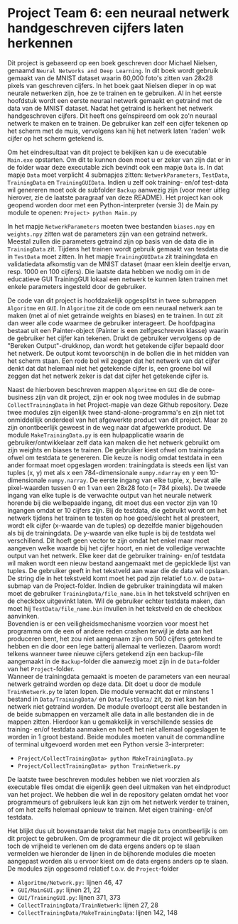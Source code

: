 Project Team 6: een neuraal netwerk handgeschreven cijfers laten herkennen
======================================================================  
Dit project is gebaseerd op een boek geschreven door Michael Nielsen, genaamd `Neural Networks and Deep Learning`. In dit boek wordt gebruik gemaakt van de MNIST dataset waarin 60,000 foto's zitten van 28x28 pixels van geschreven cijfers. In het boek gaat Nielsen dieper in op wat neurale netwerken zijn, hoe ze te trainen en te gebruiken. Al in het eerste hoofdstuk wordt een eerste neuraal netwerk gemaakt en getraind met de data van de MNIST dataset. Nadat het getraind is herkent het netwerk handgeschreven cijfers. Dit heeft ons geïnspireerd om ook zo'n neuraal netwerk te maken en te trainen. De gebruiker kan zelf een cijfer tekenen op het scherm met de muis, vervolgens kan hij het netwerk laten 'raden' welk cijfer op het scherm getekend is.

Om het eindresultaat van dit project te bekijken kan u de executable `Main.exe` opstarten. Om dit te kunnen doen moet u er zeker van zijn dat er in de folder waar deze executable zich bevindt ook een mapje `Data` is. In dat mapje `Data` moet verplicht 4 submapjes zitten: `NetwerkParameters`, `TestData`, `TrainingData` en `TrainingGUIData`. Indien u zelf ook training- en/of test-data wil genereren moet ook de subfolder `Backup` aanwezig zijn (voor meer uitleg hierover, zie de laatste paragraaf van deze README). Het project kan ook geopend worden door met een Python-interpreter (versie 3) de Main.py module te openen:
`Project> python Main.py`

In het mapje `NetwerkParameters` moeten twee bestanden `biases.npy` en `weights.npy` zitten wat de parameters zijn van een getraind netwerk. Meestal zullen die parameters getraind zijn op basis van de data die in `TrainingData` zit. Tijdens het trainen wordt gebruik gemaakt van tesdata die in `TestData` moet zitten. In het mapje `TrainingGUIData` zit trainingdata en validatiedata afkomstig van de MNIST dataset (maar een klein deeltje ervan, resp. 1000 en 100 cijfers). Die laatste data hebben we nodig om in de educatieve GUI TrainingGUI lokaal een netwerk te kunnen laten trainen met enkele parameters ingesteld door de gebruiker.

De code van dit project is hoofdzakelijk opgesplitst in twee submappen `Algoritme`
en `GUI`. In `Algoritme` zit de code om een neuraal netwerk aan te maken (met al
of niet getrainde weights en biases) en te trainen. In `GUI` zit dan weer alle
code waarmee de gebruiker interageert. De hoofdpagina bestaat uit een Painter-object
(Painter is een zelfgeschreven klasse) waarin de gebruiker het cijfer kan tekenen.
Drukt de gebruiker vervolgens op de "Bereken Output"-drukknop, dan wordt het
getekende cijfer bepaald door het netwerk. De output komt tevoorschijn in de
bollen die in het midden van het scherm staan. Een rode bol wil zeggen dat het netwerk
van dat cijfer denkt dat dat helemaal niet het getekende cijfer is, een groene bol
wil zeggen dat het netwerk zeker is dat dat cijfer het getekende cijfer is.

Naast de hierboven beschreven mappen `Algoritme` en `GUI` die de core-business zijn
van dit project, zijn er ook nog twee modules in de submap `CollectTrainingData`
in het Project-mapje van deze Github repository. Deze twee modules zijn eigenlijk
twee stand-alone-programma's en zijn niet tot onmiddellijk onderdeel van het
afgewerkte product van dit project. Maar ze zijn onontbeerlijk geweest in de weg
naar dat afgewerkte product. De module `MakeTrainingData.py` is een hulpapplicatie
waarin de gebruiker/ontwikkelaar zelf data kan maken die het netwerk gebruikt om
zijn weights en biases te trainen. De gebruiker kiest ofwel om trainingdata ofwel
om testdata te genereren. Die keuze is nodig omdat testdata in een ander formaat moet opgeslagen worden: trainingdata is steeds een lijst van tuples (x, y) met als x een 784-dimensionale `numpy.ndarray` en y een 10-dimensionale `numpy.narray`. De eerste ingang van elke tuple, x, bevat alle pixel-waarden tussen 0 en 1 van een 28x28 foto (= 784 pixels). De tweede ingang van elke tuple is de verwachte output van het neurale netwerk horende bij die
welbepaalde ingang, dit moet dus een vector zijn van 10 ingangen omdat er 10 cijfers
zijn. Bij de testdata, die gebruikt wordt om het netwerk tijdens het trainen te testen
op hoe goed/slecht het al presteert, wordt elk cijfer (x-waarde van de tuples)
op dezelfde manier bijgehouden als bij de trainingdata. De y-waarde van elke tuple
is bij de testdata wel verschillend. Dit hoeft geen vector te zijn omdat het enkel
maar moet aangeven welke waarde bij het cijfer hoort, en niet de volledige verwachte
output van het netwerk. Elke keer dat de gebruiker training- en/of testdata wil
maken wordt een nieuw bestand aangemaakt met de gepicklede lijst van tuples.
De gebruiker geeft in het tekstveld aan waar die de data wil opslaan. De string
die in het tekstveld komt moet het pad zijn relatief t.o.v. de `Data`-submap van de
Project-folder. Indien de gebruiker trainingdata wil maken moet de gebruiker
`TrainingData/file_name.bin` in het tekstveld schrijven en de checkbox uitgevinkt
laten. Wil de gebruiker echter testdata maken, dan moet hij `TestData/file_name.bin`
invullen in het tekstveld en de checkbox aanvinken.  
Bovendien is er een veiligheidsmechanisme voorzien voor moest het programma om de
een of andere reden crashen terwijl je data aan het produceren bent, het zou niet
aangenaam zijn om 500 cijfers getekend te hebben en die door een lege batterij
allemaal te verliezen. Daarom wordt telkens wanneer twee nieuwe cijfers getekend
zijn een backup-file aangemaakt in de `Backup`-folder die aanwezig moet zijn in
de `Data`-folder van het `Project`-folder.  
Wanneer de trainingdata gemaakt is moeten de parameters van een neuraal netwerk
getraind worden op deze data. Dit doet u door de module `TrainNetwerk.py` te laten
lopen. Die module verwacht dat er minstens 1 bestand in `Data/TrainingData/` en
`Data/TestData/` zit, zo niet kan het netwerk niet getraind worden. De module overloopt
eerst alle bestanden in de beide submappen en verzamelt alle data in alle bestanden
die in de mappen zitten. Hierdoor kan u gemakkelijk in verschillende sessies de
training- en/of testdata aanmaken en hoeft het niet allemaal opgeslagen te worden in
1 groot bestand. Beide modules moeten vanuit de commandline of terminal uitgevoerd
worden met een Python versie 3-interpreter:

- `Project/CollectTrainingData> python MakeTrainingData.py`
- `Project/CollectTrainingData> python TrainNetwerk.py`

De laatste twee beschreven modules hebben we niet voorzien als executable files
omdat die eigenlijk geen deel uitmaken van het eindproduct van het project.
We hebben die wel in de repository gelaten omdat het voor programmeurs of
gebruikers leuk kan zijn om het netwerk verder te trainen, of om het zelfs
helemaal opnieuw te trainen. Met eigen training- en/of testdata.

Het blijkt dus uit bovenstaande tekst dat het mapje `Data` onontbeerlijk is om
dit project te gebruiken. Om de programmeur die dit project wil gebruiken toch
de vrijheid te verlenen om de data ergens anders op te slaan vermelden we hieronder
de lijnen in de bijhorende modules die moeten aangepast worden als u ervoor kiest
om de data ergens anders op te slaan. De modules zijn opgesomd relatief t.o.v. de
`Project`-folder

- `Algoritme/Network.py:` lijnen 46, 47
- `GUI/MainGUI.py`: lijnen 21, 22
- `GUI/TrainingGUI.py`: lijnen 371, 373
- `CollectTrainingData/TrainNetwerk`: lijnen 27, 28
- `CollectTrainingData/MakeTrainingData`: lijnen 142, 148
